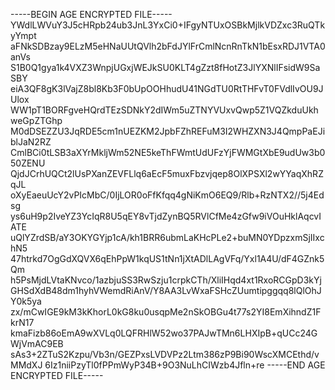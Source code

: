 -----BEGIN AGE ENCRYPTED FILE-----
YWdlLWVuY3J5cHRpb24ub3JnL3YxCi0+IFgyNTUxOSBkMjlkVDZxc3RuQTkyYmpt
aFNkSDBzay9ELzM5eHNaUUtQVlh2bFdJYlFrCmlNcnRnTkN1bEsxRDJ1VTA0anVs
S1B0Q1gya1k4VXZ3WnpjUGxjWEJkSU0KLT4gZzt8fHotZ3JlYXNlIFsidW9SaSBY
eiA3QF8gK3lVajZ8bl8Kb3F0bUpOOHhudU41NGdTU0RtTHFvT0FVdlIvOU9JUlox
WW1pT1BORFgveHQrdTEzSDNkY2dIWm5uZTNYVUxvQwp5Z1VQZkduUkhweGpZTGhp
M0dDSEZZU3JqRDE5cm1nUEZKM2JpbFZhREFuM3I2WHZXN3J4QmpPaEJiblJaN2RZ
CmlBCi0tLSB3aXYrMkljWm52NE5keThFWmtUdUFzYjFWMGtXbE9udUw3b050ZENU
QjdJCrhUQCt2lUsPXanZEVFLlq6aEcF5muxFbzvjqep8OlXPSXl2wYYaqXhRZqJL
oXyEaeuUcY2vPIcMbC/0IjLOR0oFfKfqq4gNiKmO6EQ9/Rlb+RzNTX2//5j4Edsg
ys6uH9p2IveYZ3YcIqR8U5qEY8vTjdZynBQ5RVlCfMe4zGfw9iVOuHklAqcvIATE
uQlYZrdSB/aY3OKYGYjp1cA/kh1BRR6ubmLaKHcPLe2+buMN0YDpzxmSjIIxchN5
47htrkd7OgGdXQVX6qEhPpW1kqUS1tNn1jXtADlLAgVFq/Yxl1A4U/dF4GZnk5Qm
h5PsMjdLVtaKNvco/1azbjuSS3RwSzju1crpkCTh/XliIHqd4xt1RxoRCGpD3kYj
GHSdXdB48dm1hyhVWemdRiAnV/Y8AA3LvWxaFSHcZUumtipggqq8lQlOhJY0k5ya
zx/mCwIGE9kM3kKhorL0kG8ku0usqpMe2nSkOBGu4t77s2YI8EmXihndZ1FkrN17
kmaFizb86oEmA9wXVLq0LQFRHlW52wo37PAJwTMn6LHXIpB+qUCc24GWjVmAC9EB
sAs3+2ZTuS2Kzpu/Vb3n/GEZPxsLVDVPz2Ltm386zP9Bi90WscXMCEthd/vMMdXJ
6Iz1niiPzyTl0fPPmWyP34B+9O3NuLhCIWzb4Jfln+re
-----END AGE ENCRYPTED FILE-----
